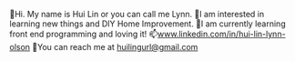 
👋Hi. My name is Hui Lin or you can call me Lynn.
👀I am interested in learning new things and DIY Home Improvement.
🌱I am currently learning front end programming and loving it!
📫www.linkedin.com/in/hui-lin-lynn-olson
📧You can reach me at huilingurl@gmail.com
